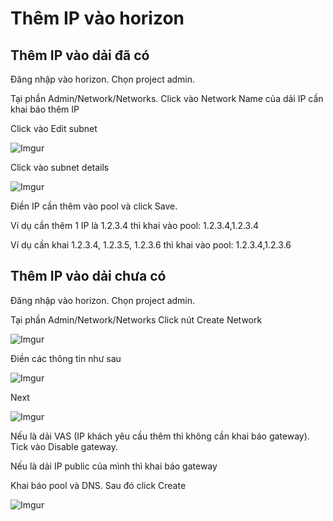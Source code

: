 # Thêm IP vào horizon 

## Thêm IP vào dải đã có

Đăng nhập vào horizon. Chọn project admin. 

Tại phần Admin/Network/Networks. Click vào 	Network Name của dải IP cần khai báo thêm IP

Click vào Edit subnet

![Imgur](https://i.imgur.com/UHbt2hV.png)

Click vào subnet details

![Imgur](https://i.imgur.com/el1aOkb.png)

Điền IP cần thêm vào pool và click Save.

Ví dụ cần thêm 1 IP là 1.2.3.4 thì khai vào pool: 1.2.3.4,1.2.3.4

Ví dụ cần khai 1.2.3.4, 1.2.3.5, 1.2.3.6 thì khai vào pool: 1.2.3.4,1.2.3.6

## Thêm IP vào dải chưa có

Đăng nhập vào horizon. Chọn project admin. 

Tại phần Admin/Network/Networks Click nút Create Network

![Imgur](https://i.imgur.com/PrjsHWx.png)

Điền các thông tin như sau

![Imgur](https://i.imgur.com/XOfTlg6.png)

Next

![Imgur](https://i.imgur.com/ctoWvTV.png)

Nếu là dải VAS (IP khách yêu cầu thêm thì không cần khai báo gateway). Tick vào Disable gateway.

Nếu là dải IP public của mình thì khai báo gateway

Khai báo pool và DNS. Sau đó click Create

![Imgur](https://i.imgur.com/y9GyOZm.png)